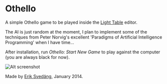 Othello
=======

A simple Othello game to be played inside the [Light Table](http://www.lighttable.com/) editor.

The AI is just random at the moment, I plan to implement some of the techniques from Peter Norvig's excellent 'Paradigms of Artificial Intelligence Programming' when I have time...

After installation, run *Othello: Start New Game* to play against the computer (you are always black for now).

![Alt screenshot](https://raw2.github.com/eriksvedang/othello/master/othello-screen.png)

Made by [Erik Svedäng](http://www.eriksvedang.com), January 2014.